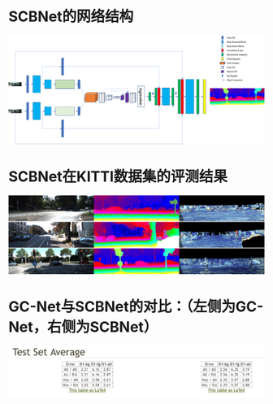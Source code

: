 # SCBNet的网络结构

![image/network.png](image/network.png)
# SCBNet在KITTI数据集的评测结果
![image/KITTI2015.png](image/KITTI2015.png)

# GC-Net与SCBNet的对比：（左侧为GC-Net，右侧为SCBNet）
![image/compare.png](image/compare.png)
